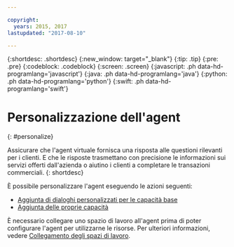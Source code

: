 ```yaml
---

copyright:
  years: 2015, 2017
lastupdated: "2017-08-10"

---
```


{:shortdesc: .shortdesc}
{:new_window: target="_blank"}
{:tip: .tip}
{:pre: .pre}
{:codeblock: .codeblock}
{:screen: .screen}
{:javascript: .ph data-hd-programlang='javascript'}
{:java: .ph data-hd-programlang='java'}
{:python: .ph data-hd-programlang='python'}
{:swift: .ph data-hd-programlang='swift'}

# Personalizzazione dell'agent 
{: #personalize}

Assicurare che l'agent virtuale fornisca una risposta alle questioni rilevanti per i clienti. E
che le risposte trasmettano con precisione le informazioni sui servizi offerti dall'azienda o
aiutino i clienti a completare le transazioni commerciali.
{: shortdesc}

È possibile personalizzare l'agent eseguendo le azioni seguenti:

- [Aggiunta di dialoghi personalizzati per le
capacità base](add-custom-dialog.html)
- [Aggiunta delle proprie capacità](add-custom-capabilities.html)

È necessario collegare uno spazio di lavoro all'agent prima di poter configurare l'agent per
utilizzarne le risorse. Per ulteriori informazioni, vedere
[Collegamento degli spazi di lavoro](link_workspace.html).
